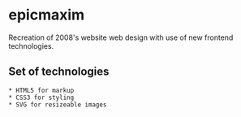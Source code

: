 # epicmaxim
Recreation of 2008's website web design with use of new frontend technologies.

## Set of technologies
	* HTML5 for markup
	* CSS3 for styling
	* SVG for resizeable images

